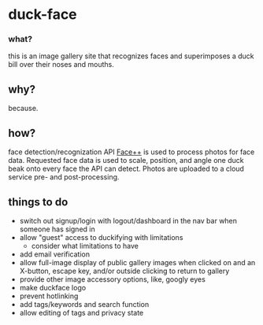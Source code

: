 # duck-face

### what?
this is an image gallery site that recognizes faces and superimposes a duck bill over their noses and mouths.

## why?
because.

## how?
face detection/recognization API [Face++](faceplusplus.com) is used to process photos for face data. Requested face data is used to scale, position, and angle one duck beak onto every face the API can detect. Photos are uploaded to a cloud service pre- and post-processing.

## things to do
- switch out signup/login with logout/dashboard in the nav bar when someone has signed in
- allow "guest" access to duckifying with limitations
  - consider what limitations to have
- add email verification
- allow full-image display of public gallery images when clicked on and an X-button, escape key, and/or outside clicking to return to gallery
- provide other image accessory options, like, googly eyes
- make duckface logo
- prevent hotlinking
- add tags/keywords and search function
- allow editing of tags and privacy state
